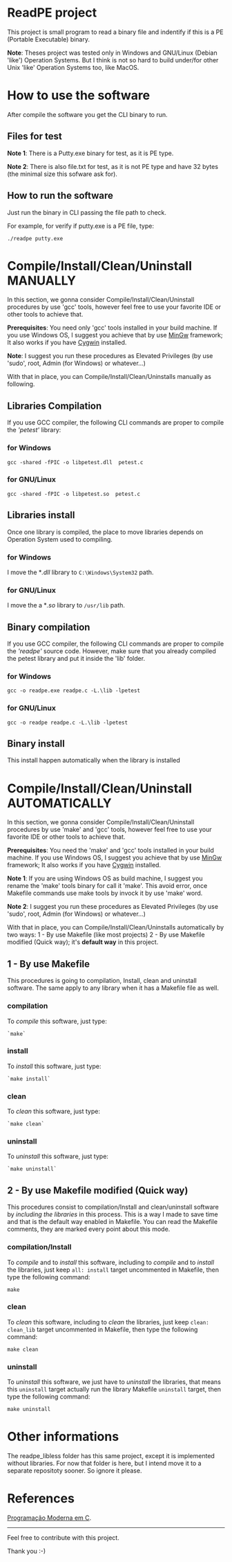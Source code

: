 # ReadPE project

This project is small program to read a binary file and indentify if this is a PE (Portable Executable) binary.

**Note**: Theses project was tested only in Windows and GNU/Linux (Debian 'like') Operation Systems. But I think is not so hard to build under/for other Unix 'like' Operation Systems too, like MacOS.


# How to use the software

After compile the software you get the CLI binary to run.

## Files for test
  
  **Note 1**: There is a Putty.exe binary for test, as it is PE type.

  **Note 2**: There is also file.txt for test, as it is not PE type and have 32 bytes (the minimal size this sofware ask for).

## How to run the software

Just run the binary in CLI passing the file path to check.

For example, for verify if putty.exe is a PE file, type:

`./readpe putty.exe` 


# Compile/Install/Clean/Uninstall MANUALLY

In this section, we gonna consider Compile/Install/Clean/Uninstall procedures by use 'gcc' tools, however feel free to use your favorite IDE or other tools to achieve that.

**Prerequisites**: You need only 'gcc' tools installed in your build machine. If you use Windows OS, I suggest you achieve that by use [MinGw](https://pt.wikipedia.org/wiki/MinGW) framework; It also works if you have [Cygwin](https://pt.wikipedia.org/wiki/Cygwin) installed.


**Note**: I suggest you run these procedures as Elevated Privileges (by use 'sudo', root, Admin (for Windows) or whatever...)

With that in place, you can Compile/Install/Clean/Uninstalls manually as following.

## Libraries Compilation

If you use GCC compiler, the following CLI commands are proper to compile the *'petest'* library:

### for Windows


  `gcc -shared -fPIC -o libpetest.dll  petest.c`

### for GNU/Linux


  `gcc -shared -fPIC -o libpetest.so  petest.c` 


## Libraries install

Once one library is compiled, the place to move libraries depends on Operation System used to compiling.


### for Windows

I move the **.dll* library to `C:\Windows\System32` path.


### for GNU/Linux

I move the a **.so* library to `/usr/lib` path.

## Binary compilation

If you use GCC compiler, the following CLI commands are proper to compile the *'readpe'* source code. 
However, make sure that you already compiled the petest library and put it inside the 'lib' folder.

### for Windows

  `gcc -o readpe.exe readpe.c -L.\lib -lpetest`

### for GNU/Linux

  `gcc -o readpe readpe.c -L.\lib -lpetest`

## Binary install

This install happen automatically when the library is installed


# Compile/Install/Clean/Uninstall AUTOMATICALLY

In this section, we gonna consider Compile/Install/Clean/Uninstall procedures by use 'make' and 'gcc' tools, however feel free to use your favorite IDE or other tools to achieve that.

**Prerequisites**: You need the 'make' and 'gcc' tools installed in your build machine. If you use Windows OS, I suggest you achieve that by use [MinGw](https://pt.wikipedia.org/wiki/MinGW) framework; It also works if you have [Cygwin](https://pt.wikipedia.org/wiki/Cygwin) installed.


**Note 1**: If you are using Windows OS as build machine, I suggest you rename the 'make' tools binary for call it 'make'. This avoid error, once Makefile commands use make tools by invock it by use 'make' word.

**Note 2**: I suggest you run these procedures as Elevated Privileges (by use 'sudo', root, Admin (for Windows) or whatever...)

With that in place, you can Compile/Install/Clean/Uninstalls automatically by two ways: 1 - By use Makefile (like most projects) 2 - By use Makefile modified (Quick way); it's **default way** in this project.

## 1 - By use Makefile

This procedures is going to compilation, Install, clean and uninstall software.
The same apply to any library when it has a Makefile file as well.

### compilation

  To *compile* this software, just type:

    `make`

### install

  To *install* this software, just type:

    `make install`

### clean

  To *clean* this software, just type:

    `make clean`

### uninstall

  To *uninstall* this software, just type:

    `make uninstall`


## 2 - By use Makefile modified (Quick way)

This procedures consist to compilation/Install and clean/uninstall software by *including the libraries* in this process.
This is a way I made to save time and that is the default way enabled in Makefile.
You can read the Makefile comments, they are marked every point about this mode. 

### compilation/Install


To *compile* and to *install* this software, including to *compile* and to *install* the libraries, just keep `all: install` target uncommented in Makefile, then type the following command:

  `make`


### clean

To *clean* this software,  including to *clean* the libraries, just keep `clean: clean_lib` target uncommented in Makefile, then type the following command:

  `make clean`


### uninstall

To *uninstall* this software,  we just have to *uninstall* the libraries, that means this `uninstall` target actually run the library Makefile `uninstall` target, then type the following command:

  `make uninstall`



# Other informations

The readpe_libless folder has this same project, except it is implemented without libraries.
For now that folder is here, but I intend move it to a separate repositoty sooner. So ignore it please.

# References

[Programação Moderna em C](https://github.com/mentebinaria/prog_moderna_c).

-------

Feel free to contribute with this project. 

Thank you :-)
